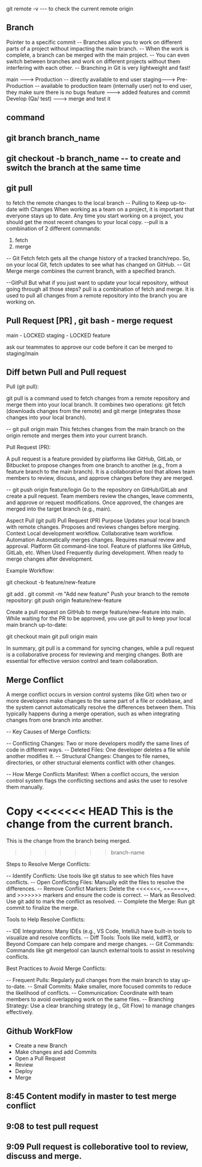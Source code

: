  git remote -v --- to check the current remote origin
 
## Branch

Pointer to a specific commit
-- Branches allow you to work on different parts of a project without impacting the main branch.
-- When the work is complete, a branch can be merged with the main project.
-- You can even switch between branches and work on different projects without them interfering with each other.
-- Branching in Git is very lightweight and fast!

main ---> Production -- directly available to end user
staging---> Pre-Production -- available to production team (internally user) not to end user, they make sure there is 
no bugs
feature ---> added features and commit
Develop (Qa/ test) ---> merge and test it


## command
## git branch branch_name

## git checkout -b branch_name -- to create and switch the branch at the same time 

## git pull

to fetch the remote changes to the local branch
-- Pulling to Keep up-to-date with Changes
When working as a team on a project, it is important that everyone stays up to date.
Any time you start working on a project, you should get the most recent changes to your local copy.
--pull is a combination of 2 different commands:

1. fetch
2. merge

-- Git Fetch
fetch gets all the change history of a tracked branch/repo.
So, on your local Git, fetch updates to see what has changed on GitHub.
-- Git Merge
merge combines the current branch, with a specified branch.

--GitPull
But what if you just want to update your local repository, without going through all those steps?
pull is a combination of fetch and merge. It is used to pull all changes from a remote repository into the branch you 
are working on.

## Pull Request [PR] , git bash - merge request

main - LOCKED staging - LOCKED feature

ask our teammates to approve our code before it can be merged to staging/main

## Diff betwn Pull and Pull request

Pull (git pull):

git pull is a command used to fetch changes from a remote repository and merge them into your local branch.
It combines two operations: git fetch (downloads changes from the remote) and git merge (integrates those changes into 
your local branch).

-- git pull origin main
This fetches changes from the main branch on the origin remote and merges them into your current branch.

Pull Request (PR):

A pull request is a feature provided by platforms like GitHub, GitLab, or Bitbucket to propose changes from one branch 
to another (e.g., from a feature branch to the main branch).
It is a collaborative tool that allows team members to review, discuss, and approve changes before they are merged.

-- git push origin feature/login
Go to the repository on GitHub/GitLab and create a pull request.
Team members review the changes, leave comments, and approve or request modifications.
Once approved, the changes are merged into the target branch (e.g., main).

Aspect	                        Pull (git pull)	                             Pull Request (PR)
Purpose	        Updates your local branch with remote changes.	     Proposes and reviews changes before merging.
Context	                Local development workflow.	                        Collaborative team workflow.
Automation	            Automatically merges changes.	                Requires manual review and approval.
Platform	                Git command-line tool.	                Feature of platforms like GitHub, GitLab, etc.
When Used	               Frequently during development.	        When ready to merge changes after development.

Example Workflow:

git checkout -b feature/new-feature

git add .
git commit -m "Add new feature"
Push your branch to the remote repository:
git push origin feature/new-feature

Create a pull request on GitHub to merge feature/new-feature into main.
While waiting for the PR to be approved, you use git pull to keep your local main branch up-to-date:

git checkout main
git pull origin main

In summary, git pull is a command for syncing changes, while a pull request is a collaborative process for reviewing and
merging changes. Both are essential for effective version control and team collaboration.


## Merge Conflict

A merge conflict occurs in version control systems (like Git) when two or more developers make changes to the same part 
of a file or codebase, and the system cannot automatically resolve the differences between them. 
This typically happens during a merge operation, such as when integrating changes from one branch into another.

-- Key Causes of Merge Conflicts:

-- Conflicting Changes: Two or more developers modify the same lines of code in different ways.
-- Deleted Files: One developer deletes a file while another modifies it.
-- Structural Changes: Changes to file names, directories, or other structural elements conflict with other changes.

-- How Merge Conflicts Manifest:
When a conflict occurs, the version control system flags the conflicting sections and asks the user to resolve them manually.

Copy
<<<<<<< HEAD
This is the change from the current branch.
=======
This is the change from the branch being merged.
>>>>>>> branch-name

Steps to Resolve Merge Conflicts:

-- Identify Conflicts: Use tools like git status to see which files have conflicts.
-- Open Conflicting Files: Manually edit the files to resolve the differences.
-- Remove Conflict Markers: Delete the <<<<<<<, =======, and >>>>>>> markers and ensure the code is correct.
-- Mark as Resolved: Use git add <file> to mark the conflict as resolved.
-- Complete the Merge: Run git commit to finalize the merge.

Tools to Help Resolve Conflicts:

-- IDE Integrations: Many IDEs (e.g., VS Code, IntelliJ) have built-in tools to visualize and resolve conflicts.
-- Diff Tools: Tools like meld, kdiff3, or Beyond Compare can help compare and merge changes.
-- Git Commands: Commands like git mergetool can launch external tools to assist in resolving conflicts.

Best Practices to Avoid Merge Conflicts:

-- Frequent Pulls: Regularly pull changes from the main branch to stay up-to-date.
-- Small Commits: Make smaller, more focused commits to reduce the likelihood of conflicts.
-- Communication: Coordinate with team members to avoid overlapping work on the same files.
-- Branching Strategy: Use a clear branching strategy (e.g., Git Flow) to manage changes effectively.

## Github WorkFlow

- Create a new Branch
- Make changes and add Commits
- Open a Pull Request
- Review
- Deploy
- Merge
## 8:45 Content modify in master to test merge conflict

## 9:08 to test pull request
## 9:09 Pull request is colleborative tool to review, discuss and merge.
